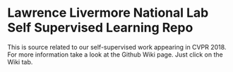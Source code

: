 # Lawrence Livermore National Lab Self Supervised Learning Repo
This is source related to our self-supervised work appearing in CVPR 2018. For more information take a look at the Github Wiki page. Just click on the Wiki tab.  



